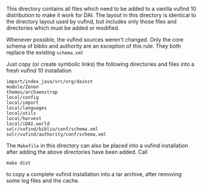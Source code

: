 This directory contains all files which need to be added to a vanilla vufind 10
distribution to make it work for DAI. The layout in this directory is identical
to the directory layout used by vufind, but includes only those files and directories
which must be added or modified.

Whenever possible, the vufind sources
weren't changed. Only the core schema of biblio and authority are an exception
of this rule. They both replace the existing `schema.xml`

Just copy (or create symbolic links) the following directories and files
into a fresh vufind 10 installation

```
import/index_java/src/org/dainst
module/Zenon
themes/archaeostrap
local/config
local/import
local/languages
local/utils
local/harvest
local/iDAI.world
solr/vufind/biblio/conf/schema.xml
solr/vufind/authority/conf/schema.xml
```

The `Makefile` in this directory can also be placed into a vufind installation
after adding the above directories have been added. Call

```
make dist

```

to copy a complete vufind installation into a tar archive, after removing some log files
and the cache.
